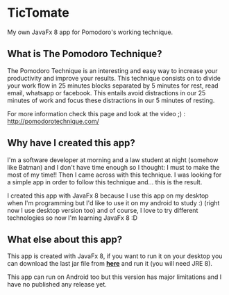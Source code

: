 # TicTomate
My own JavaFx 8 app for Pomodoro's working technique.

## What is The Pomodoro Technique?

The Pomodoro Technique is an interesting and easy way to increase your productivity and improve your results. This technique consists on to divide your work flow in 25 minutes blocks separated by 5 minutes for rest, read email, whatsapp or facebook. This entails avoid distractions in our 25 minutes of work and focus these distractions in our 5 minutes of resting.

For more information check this page and look at the video ;) : http://pomodorotechnique.com/

## Why have I created this app?

I'm a software developer at morning and a law student at night (somehow like Batman) and I don't have time enough so I thought: I must to make the most of my  time!! Then I came across with this technique. I was looking for a simple app in order to follow this technique and... this is the result. 

I created this app with JavaFx 8 because I use this app on my desktop when I'm programming but I'd like to use it on my android to study :) (right now I use desktop version too) and of course, I love to try different technologies so now I'm learning JavaFx 8 :D

## What else about this app?

This app is created with JavaFx 8, if you want to run it on your desktop you can download the last jar file from **[here](https://github.com/hektor7/TicTomate/releases)** and run it (you will need JRE 8).

This app can run on Android too but this version has major limitations and I have no published any release yet.
